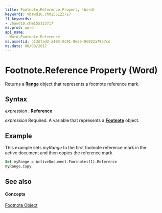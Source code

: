 ```yaml
---
title: Footnote.Reference Property (Word)
keywords: vbawd10.chm155123717
f1_keywords:
- vbawd10.chm155123717
ms.prod: word
api_name:
- Word.Footnote.Reference
ms.assetid: c13dfad2-a103-8d91-0e55-86022a7857cd
ms.date: 06/08/2017
---
```



# Footnote.Reference Property (Word)

Returns a **[Range](range-object-word.md)** object that represents a footnote reference mark.


## Syntax

 _expression_ . **Reference**

 _expression_ Required. A variable that represents a **[Footnote](footnote-object-word.md)** object.


## Example

This example sets  _myRange_ to the first footnote reference mark in the active document and then copies the reference mark.


```vb
Set myRange = ActiveDocument.Footnotes(1).Reference 
myRange.Copy
```


## See also


#### Concepts


[Footnote Object](footnote-object-word.md)

